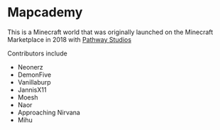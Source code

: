 # Mapcademy
This is a Minecraft world that was originally launched on the Minecraft Marketplace in 2018 with [Pathway Studios](https://www.pathway.studio/)

Contributors include
- Neonerz
- DemonFive
- Vanillaburp
- JannisX11
- Moesh
- Naor
- Approaching Nirvana
- Mihu

